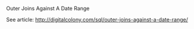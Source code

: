 Outer Joins Against A Date Range

See article: http://digitalcolony.com/sql/outer-joins-against-a-date-range/
